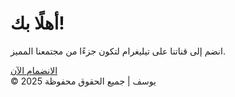 
  <h1>أهلًا بك!</h1>
  <p>انضم إلى قناتنا على تيليغرام لتكون جزءًا من مجتمعنا المميز.</p>
  <a class="button" href="https://t.me/Yousif0rHg" target="_blank">الانضمام الآن</a>

  <div class="footer">
    &copy; 2025 يوسف | جميع الحقوق محفوظة
  </div>
</body>
</html>

